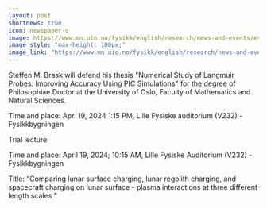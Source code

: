 ```yaml
---
layout: post
shortnews: true
icon: newspaper-o
image: https://www.mn.uio.no/fysikk/english/research/news-and-events/events/disputations/2024/photo-brask.jpg
image_style: "max-height: 100px;"
image_link: "https://www.mn.uio.no/fysikk/english/research/news-and-events/events/disputations/2024/Steffen_Brask"
---
```


Steffen M. Brask will defend his thesis "Numerical Study of Langmuir Probes: Improving Accuracy Using PIC Simulations" for the degree of Philosophiae Doctor at the University of Oslo, Faculty of Mathematics and Natural Sciences.

Time and place: Apr. 19, 2024 1:15 PM, Lille Fysiske auditorium (V232) - Fysikkbygningen

Trial lecture

Time and place: April 19, 2024; 10:15 AM, Lille Fysiske Auditorium (V232) - Fysikkbygningen

Title: “Comparing lunar surface charging, lunar regolith charging, and spacecraft charging on lunar surface - plasma interactions at three different length scales ”

